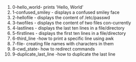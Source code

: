 1. 0-hello_world- prints 'Hello, World'
2. 1-confused_smiley - displays a confused smiley face
3. 2-hellofile - displays the content of /etc/passwd
4. 3-twofiles - displays the content of two files con-currently
5. 4-lastlines - displays the last ten lines in a file/directory
6. 5-firstlines - displays the first ten lines in a file/directory
7. 6-third_line -how to print a specific line using awk
8. 7-file- creating file names with characters in them
9. 8-cwd_state- how to redirect commands
10. 9-duplicate_last_line -how to duplicate the last line
